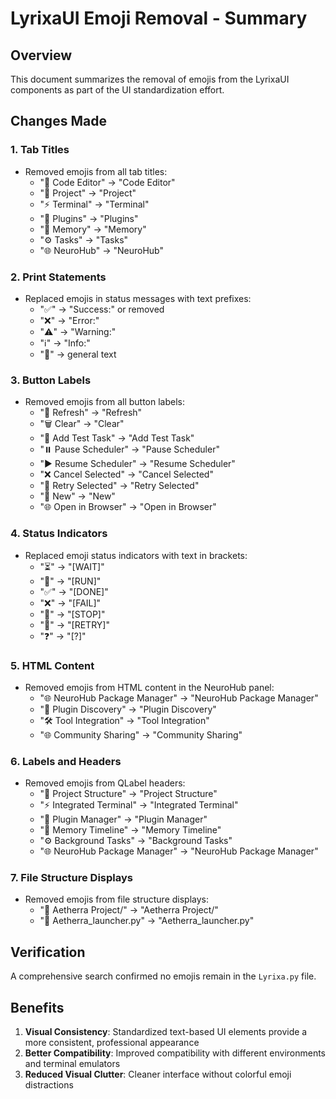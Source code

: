 # LyrixaUI Emoji Removal - Summary

## Overview
This document summarizes the removal of emojis from the LyrixaUI components as part of the UI standardization effort.

## Changes Made

### 1. Tab Titles
- Removed emojis from all tab titles:
  - "📝 Code Editor" → "Code Editor"
  - "📁 Project" → "Project"
  - "⚡ Terminal" → "Terminal"
  - "🔌 Plugins" → "Plugins"
  - "🧠 Memory" → "Memory"
  - "⚙️ Tasks" → "Tasks"
  - "🌐 NeuroHub" → "NeuroHub"

### 2. Print Statements
- Replaced emojis in status messages with text prefixes:
  - "✅" → "Success:" or removed
  - "❌" → "Error:"
  - "⚠️" → "Warning:"
  - "ℹ️" → "Info:"
  - "🔄" → general text

### 3. Button Labels
- Removed emojis from all button labels:
  - "🔄 Refresh" → "Refresh"
  - "🗑️ Clear" → "Clear"
  - "🧪 Add Test Task" → "Add Test Task"
  - "⏸️ Pause Scheduler" → "Pause Scheduler"
  - "▶️ Resume Scheduler" → "Resume Scheduler"
  - "❌ Cancel Selected" → "Cancel Selected"
  - "🔄 Retry Selected" → "Retry Selected"
  - "📄 New" → "New"
  - "🌐 Open in Browser" → "Open in Browser"

### 4. Status Indicators
- Replaced emoji status indicators with text in brackets:
  - "⏳" → "[WAIT]"
  - "🏃" → "[RUN]"
  - "✅" → "[DONE]"
  - "❌" → "[FAIL]"
  - "🚫" → "[STOP]"
  - "🔄" → "[RETRY]"
  - "❓" → "[?]"

### 5. HTML Content
- Removed emojis from HTML content in the NeuroHub panel:
  - "🌐 NeuroHub Package Manager" → "NeuroHub Package Manager"
  - "🔌 Plugin Discovery" → "Plugin Discovery"
  - "🛠️ Tool Integration" → "Tool Integration"
  - "🌐 Community Sharing" → "Community Sharing"

### 6. Labels and Headers
- Removed emojis from QLabel headers:
  - "📁 Project Structure" → "Project Structure"
  - "⚡ Integrated Terminal" → "Integrated Terminal"
  - "🔌 Plugin Manager" → "Plugin Manager"
  - "🧠 Memory Timeline" → "Memory Timeline"
  - "⚙️ Background Tasks" → "Background Tasks"
  - "🌐 NeuroHub Package Manager" → "NeuroHub Package Manager"

### 7. File Structure Displays
- Removed emojis from file structure displays:
  - "📁 Aetherra Project/" → "Aetherra Project/"
  - "📄 Aetherra_launcher.py" → "Aetherra_launcher.py"

## Verification
A comprehensive search confirmed no emojis remain in the `Lyrixa.py` file.

## Benefits
1. **Visual Consistency**: Standardized text-based UI elements provide a more consistent, professional appearance
2. **Better Compatibility**: Improved compatibility with different environments and terminal emulators
3. **Reduced Visual Clutter**: Cleaner interface without colorful emoji distractions
